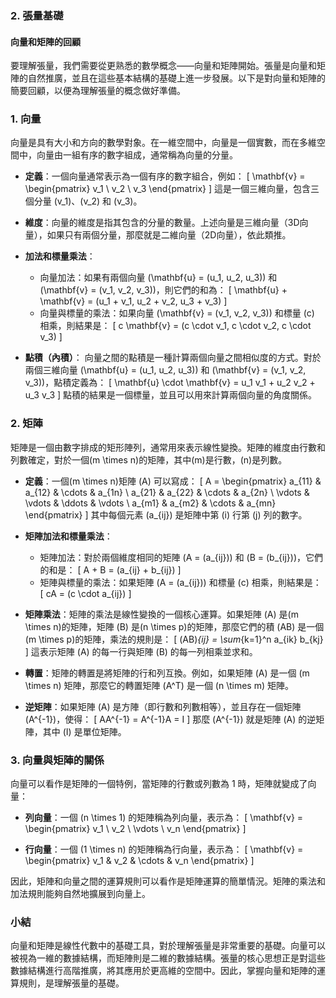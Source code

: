 ### 2. **張量基礎**

#### 向量和矩陣的回顧

要理解張量，我們需要從更熟悉的數學概念——向量和矩陣開始。張量是向量和矩陣的自然推廣，並且在這些基本結構的基礎上進一步發展。以下是對向量和矩陣的簡要回顧，以便為理解張量的概念做好準備。

### 1. **向量**
向量是具有大小和方向的數學對象。在一維空間中，向量是一個實數，而在多維空間中，向量由一組有序的數字組成，通常稱為向量的分量。

- **定義**：一個向量通常表示為一個有序的數字組合，例如：
  \[
  \mathbf{v} = \begin{pmatrix} v_1 \\ v_2 \\ v_3 \end{pmatrix}
  \]
  這是一個三維向量，包含三個分量 \(v_1\)、\(v_2\) 和 \(v_3\)。

- **維度**：向量的維度是指其包含的分量的數量。上述向量是三維向量（3D向量），如果只有兩個分量，那麼就是二維向量（2D向量），依此類推。

- **加法和標量乘法**：
  - 向量加法：如果有兩個向量 \(\mathbf{u} = (u_1, u_2, u_3)\) 和 \(\mathbf{v} = (v_1, v_2, v_3)\)，則它們的和為：
    \[
    \mathbf{u} + \mathbf{v} = (u_1 + v_1, u_2 + v_2, u_3 + v_3)
    \]
  - 向量與標量的乘法：如果向量 \(\mathbf{v} = (v_1, v_2, v_3)\) 和標量 \(c\) 相乘，則結果是：
    \[
    c \mathbf{v} = (c \cdot v_1, c \cdot v_2, c \cdot v_3)
    \]

- **點積（內積）**：
  向量之間的點積是一種計算兩個向量之間相似度的方式。對於兩個三維向量 \(\mathbf{u} = (u_1, u_2, u_3)\) 和 \(\mathbf{v} = (v_1, v_2, v_3)\)，點積定義為：
  \[
  \mathbf{u} \cdot \mathbf{v} = u_1 v_1 + u_2 v_2 + u_3 v_3
  \]
  點積的結果是一個標量，並且可以用來計算兩個向量的角度關係。

### 2. **矩陣**
矩陣是一個由數字排成的矩形陣列，通常用來表示線性變換。矩陣的維度由行數和列數確定，對於一個\(m \times n\)的矩陣，其中\(m\)是行數，\(n\)是列數。

- **定義**：一個\(m \times n\)矩陣 \(A\) 可以寫成：
  \[
  A = \begin{pmatrix}
  a_{11} & a_{12} & \cdots & a_{1n} \\
  a_{21} & a_{22} & \cdots & a_{2n} \\
  \vdots & \vdots & \ddots & \vdots \\
  a_{m1} & a_{m2} & \cdots & a_{mn}
  \end{pmatrix}
  \]
  其中每個元素 \(a_{ij}\) 是矩陣中第 \(i\) 行第 \(j\) 列的數字。

- **矩陣加法和標量乘法**：
  - 矩陣加法：對於兩個維度相同的矩陣 \(A = (a_{ij})\) 和 \(B = (b_{ij})\)，它們的和是：
    \[
    A + B = (a_{ij} + b_{ij})
    \]
  - 矩陣與標量的乘法：如果矩陣 \(A = (a_{ij})\) 和標量 \(c\) 相乘，則結果是：
    \[
    cA = (c \cdot a_{ij})
    \]

- **矩陣乘法**：矩陣的乘法是線性變換的一個核心運算。如果矩陣 \(A\) 是\(m \times n\)的矩陣，矩陣 \(B\) 是\(n \times p\)的矩陣，那麼它們的積 \(AB\) 是一個\(m \times p\)的矩陣，乘法的規則是：
  \[
  (AB)_{ij} = \sum_{k=1}^n a_{ik} b_{kj}
  \]
  這表示矩陣 \(A\) 的每一行與矩陣 \(B\) 的每一列相乘並求和。

- **轉置**：矩陣的轉置是將矩陣的行和列互換。例如，如果矩陣 \(A\) 是一個 \(m \times n\) 矩陣，那麼它的轉置矩陣 \(A^T\) 是一個 \(n \times m\) 矩陣。

- **逆矩陣**：如果矩陣 \(A\) 是方陣（即行數和列數相等），並且存在一個矩陣 \(A^{-1}\)，使得：
  \[
  AA^{-1} = A^{-1}A = I
  \]
  那麼 \(A^{-1}\) 就是矩陣 \(A\) 的逆矩陣，其中 \(I\) 是單位矩陣。

### 3. **向量與矩陣的關係**
向量可以看作是矩陣的一個特例，當矩陣的行數或列數為 1 時，矩陣就變成了向量：

- **列向量**：一個 \(n \times 1\) 的矩陣稱為列向量，表示為：
  \[
  \mathbf{v} = \begin{pmatrix} v_1 \\ v_2 \\ \vdots \\ v_n \end{pmatrix}
  \]

- **行向量**：一個 \(1 \times n\) 的矩陣稱為行向量，表示為：
  \[
  \mathbf{v} = \begin{pmatrix} v_1 & v_2 & \cdots & v_n \end{pmatrix}
  \]

因此，矩陣和向量之間的運算規則可以看作是矩陣運算的簡單情況。矩陣的乘法和加法規則能夠自然地擴展到向量上。

### 小結
向量和矩陣是線性代數中的基礎工具，對於理解張量是非常重要的基礎。向量可以被視為一維的數據結構，而矩陣則是二維的數據結構。張量的核心思想正是對這些數據結構進行高階推廣，將其應用於更高維的空間中。因此，掌握向量和矩陣的運算規則，是理解張量的基礎。